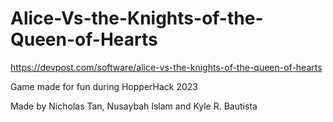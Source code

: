 # Alice-Vs-the-Knights-of-the-Queen-of-Hearts
https://devpost.com/software/alice-vs-the-knights-of-the-queen-of-hearts

Game made for fun during HopperHack 2023

Made by Nicholas Tan, Nusaybah Islam and Kyle R. Bautista
